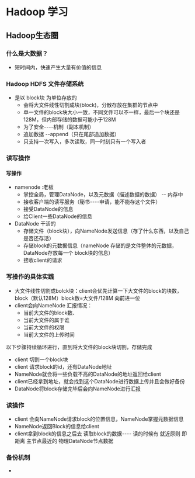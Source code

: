 # Hadoop 学习

## Hadoop生态圈

### 什么是大数据？

* 短时间内，快速产生大量有价值的信息

### Hadoop  HDFS 文件存储系统

* 是以 block块 为单位存放的
  * 会将大文件线性切割成块(block)，分散存放在集群的节点中
  * 单一文件的block块大小一致，不同文件可以不一样，最后一个块还是128M，但内部存储的数据可能小于128M
  * 为了安全----机制（副本机制）
  * 追加数据   --append（只在尾部追加数据）
  * 只支持一次写入，多次读取，同一时刻只有一个写入者

### 读写操作

#### 写操作

* namenode :老板
  * 掌控全局，管理DataNode，以及元数据（描述数据的数据）	-- 内存中
  * 接收客户端的读写服务（秘书----申请，能不能存这个文件）
  * 接受DataNode的信息
  * 给Client一些DataNode的信息
* DataNode 干活的
  * 存储文件（block块），向NameNode发送信息（存了什么东西，以及自己是否还存活）
  * 存储block的元数据信息（nameNode 存储的是文件整体的元数据，DataNode存放每一个 block块的信息）
  * 接收client的请求

### 写操作的具体实践

* 大文件线性切割成bolck块：client会优先计算一下大文件的block的块数，block（默认128M）block数=大文件/128M  向前进一位
* client会向NameNode 汇报情况：
  * 当前大文件的block数、
  * 当前大文件的属于谁
  * 当前大文件的权限
  * 当前大文件的上传时间

以下步骤持续循环进行，直到将大文件的block块切割，存储完成

* client 切割一个block块
* client 请求block的id，还有DataNode地址
* NameNode就会将一些负载不高的DataNode的地址返回给client
* client已经拿到地址，就会找到这个DataNode进行数据上传并且会做好备份
* DataNode将block存储完毕后会向NameNode进行汇报



### 读操作

* client 会向NameNode请求block的位置信息，NameNode掌握元数据信息
* NameNode返回Block的信息给client
* client拿到block的信息之后去 读取block的数据---- 读的时候有 就近原则 即距离 主节点最近的 物理DataNode节点数据



### 备份机制

* 

















